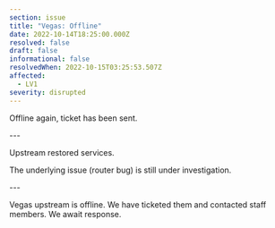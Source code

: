 ```yaml
---
section: issue
title: "Vegas: Offline"
date: 2022-10-14T18:25:00.000Z
resolved: false
draft: false
informational: false
resolvedWhen: 2022-10-15T03:25:53.507Z
affected:
  - LV1
severity: disrupted
---
```

O﻿ffline again, ticket has been sent.

\-﻿--

U﻿pstream restored services.

T﻿he underlying issue (router bug) is still under investigation.

\-﻿--

Vegas upstream is offline. We have ticketed them and contacted staff members. We await response.